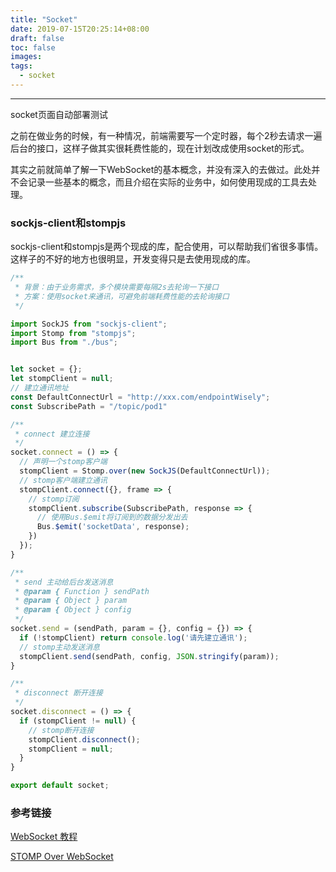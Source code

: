 ```yaml
---
title: "Socket"
date: 2019-07-15T20:25:14+08:00
draft: false
toc: false
images:
tags: 
  - socket
---
```

----

socket页面自动部署测试

之前在做业务的时候，有一种情况，前端需要写一个定时器，每个2秒去请求一遍后台的接口，这样子做其实很耗费性能的，现在计划改成使用socket的形式。

其实之前就简单了解一下WebSocket的基本概念，并没有深入的去做过。此处并不会记录一些基本的概念，而且介绍在实际的业务中，如何使用现成的工具去处理。

### sockjs-client和stompjs
sockjs-client和stompjs是两个现成的库，配合使用，可以帮助我们省很多事情。这样子的不好的地方也很明显，开发变得只是去使用现成的库。

``` js
/**
 * 背景：由于业务需求，多个模块需要每隔2s去轮询一下接口
 * 方案：使用socket来通讯，可避免前端耗费性能的去轮询接口
 */

import SockJS from "sockjs-client";
import Stomp from "stompjs";
import Bus from "./bus";


let socket = {};
let stompClient = null;
// 建立通讯地址
const DefaultConnectUrl = "http://xxx.com/endpointWisely";
const SubscribePath = "/topic/pod1"

/**
 * connect 建立连接
 */
socket.connect = () => {
  // 声明一个stomp客户端
  stompClient = Stomp.over(new SockJS(DefaultConnectUrl));
  // stomp客户端建立通讯
  stompClient.connect({}, frame => {
    // stomp订阅
    stompClient.subscribe(SubscribePath, response => {
      // 使用Bus.$emit将订阅到的数据分发出去
      Bus.$emit('socketData', response);
    })
  });
}

/**
 * send 主动给后台发送消息
 * @param { Function } sendPath 
 * @param { Object } param
 * @param { Object } config
 */
socket.send = (sendPath, param = {}, config = {}) => {
  if (!stompClient) return console.log('请先建立通讯');
  // stomp主动发送消息
  stompClient.send(sendPath, config, JSON.stringify(param));
}

/**
 * disconnect 断开连接
 */
socket.disconnect = () => {
  if (stompClient != null) {
    // stomp断开连接
    stompClient.disconnect();
    stompClient = null;
  }
}

export default socket;
```

### 参考链接
[WebSocket 教程](http://www.ruanyifeng.com/blog/2017/05/websocket.html)

[STOMP Over WebSocket](http://jmesnil.net/stomp-websocket/doc/)